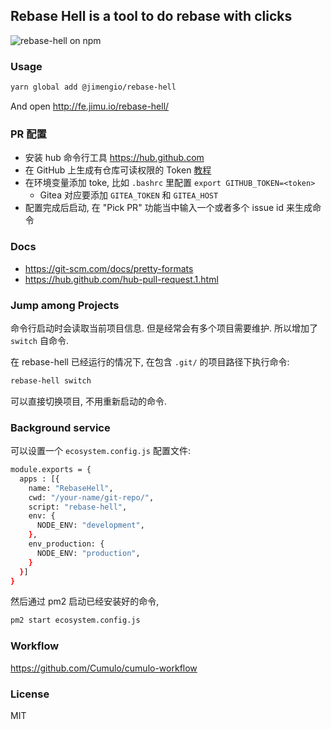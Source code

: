 

Rebase Hell is a tool to do rebase with clicks
------

![rebase-hell on npm](https://img.shields.io/npm/v/@jimengio/rebase-hell.svg)

### Usage

```bash
yarn global add @jimengio/rebase-hell
```

And open http://fe.jimu.io/rebase-hell/

### PR 配置

* 安装 hub 命令行工具 https://hub.github.com
* 在 GitHub 上生成有仓库可读权限的 Token [教程](https://help.github.com/en/articles/creating-a-personal-access-token-for-the-command-line)
* 在环境变量添加 toke, 比如 `.bashrc` 里配置 `export GITHUB_TOKEN=<token>`
  * Gitea 对应要添加 `GITEA_TOKEN` 和 `GITEA_HOST`
* 配置完成后启动, 在 "Pick PR" 功能当中输入一个或者多个 issue id 来生成命令

### Docs

* https://git-scm.com/docs/pretty-formats
* https://hub.github.com/hub-pull-request.1.html

### Jump among Projects

命令行启动时会读取当前项目信息. 但是经常会有多个项目需要维护. 所以增加了 `switch` 自命令.

在 rebase-hell 已经运行的情况下, 在包含 `.git/` 的项目路径下执行命令:

```bash
rebase-hell switch
```

可以直接切换项目, 不用重新启动的命令.

### Background service

可以设置一个 `ecosystem.config.js` 配置文件:

```bash
module.exports = {
  apps : [{
    name: "RebaseHell",
    cwd: "/your-name/git-repo/",
    script: "rebase-hell",
    env: {
      NODE_ENV: "development",
    },
    env_production: {
      NODE_ENV: "production",
    }
  }]
}
```

然后通过 pm2 启动已经安装好的命令,

```bash
pm2 start ecosystem.config.js
```

### Workflow

https://github.com/Cumulo/cumulo-workflow

### License

MIT
